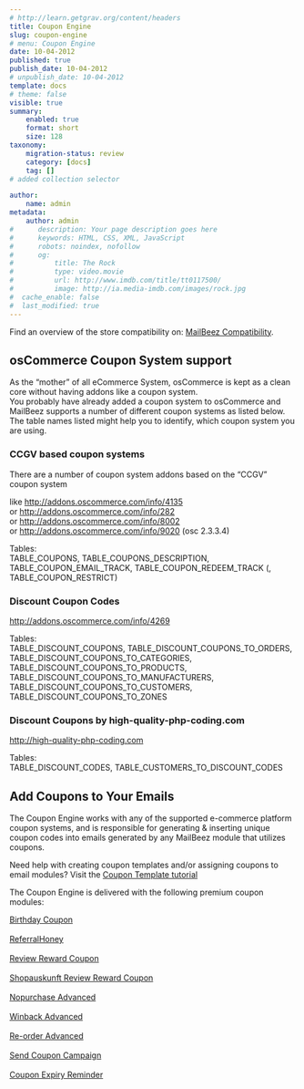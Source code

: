 ```yaml
---
# http://learn.getgrav.org/content/headers
title: Coupon Engine
slug: coupon-engine
# menu: Coupon Engine
date: 10-04-2012
published: true
publish_date: 10-04-2012
# unpublish_date: 10-04-2012
template: docs
# theme: false
visible: true
summary:
    enabled: true
    format: short
    size: 128
taxonomy:
    migration-status: review
    category: [docs]
    tag: []
# added collection selector

author:
    name: admin
metadata:
    author: admin
#      description: Your page description goes here
#      keywords: HTML, CSS, XML, JavaScript
#      robots: noindex, nofollow
#      og:
#          title: The Rock
#          type: video.movie
#          url: http://www.imdb.com/title/tt0117500/
#          image: http://ia.media-imdb.com/images/rock.jpg
#  cache_enable: false
#  last_modified: true
---
```


Find an overview of the store compatibility on: [MailBeez Compatibility](http://www.mailbeez.com/documentation/compatibility/).

## osCommerce Coupon System support

As the “mother” of all eCommerce System, osCommerce is kept as a clean core without having addons like a coupon system.  
 You probably have already added a coupon system to osCommerce and MailBeez supports a number of different coupon systems as listed below. The table names listed might help you to identify, which coupon system you are using.

### CCGV based coupon systems

There are a number of coupon system addons based on the “CCGV” coupon system

like http://addons.oscommerce.com/info/4135  
 or http://addons.oscommerce.com/info/282  
 or http://addons.oscommerce.com/info/8002  
 or http://addons.oscommerce.com/info/9020 (osc 2.3.3.4)

Tables:  
 TABLE\_COUPONS, TABLE\_COUPONS\_DESCRIPTION, TABLE\_COUPON\_EMAIL\_TRACK, TABLE\_COUPON\_REDEEM\_TRACK (, TABLE\_COUPON\_RESTRICT)

### Discount Coupon Codes

http://addons.oscommerce.com/info/4269

Tables:  
 TABLE\_DISCOUNT\_COUPONS, TABLE\_DISCOUNT\_COUPONS\_TO\_ORDERS, TABLE\_DISCOUNT\_COUPONS\_TO\_CATEGORIES, TABLE\_DISCOUNT\_COUPONS\_TO\_PRODUCTS, TABLE\_DISCOUNT\_COUPONS\_TO\_MANUFACTURERS, TABLE\_DISCOUNT\_COUPONS\_TO\_CUSTOMERS, TABLE\_DISCOUNT\_COUPONS\_TO\_ZONES

### Discount Coupons by high-quality-php-coding.com

http://high-quality-php-coding.com

Tables:  
 TABLE\_DISCOUNT\_CODES, TABLE\_CUSTOMERS\_TO\_DISCOUNT\_CODES

## Add Coupons to Your Emails

The Coupon Engine works with any of the supported e-commerce platform coupon systems, and is responsible for generating & inserting unique coupon codes into emails generated by any MailBeez module that utilizes coupons.

Need help with creating coupon templates and/or assigning coupons to email modules? Visit the [Coupon Template tutorial](http://www.mailbeez.com/documentation/tutorials/coupon-template-tutorial/)

The Coupon Engine is delivered with the following premium coupon modules:

[Birthday Coupon  
](http://www.mailbeez.com/documentation/mailbeez/coupon_birthday/)  
[ReferralHoney  
](http://www.mailbeez.com/documentation/mailbeez/coupon_referral_honey/)  
[Review Reward Coupon  
](http://www.mailbeez.com/documentation/mailbeez/coupon_review/)  
[Shopauskunft Review Reward Coupon  
](http://www.mailbeez.com/documentation/mailbeez/coupon_review_shopauskunft/)  
[Nopurchase Advanced  
](http://www.mailbeez.com/documentation/mailbeez/nopurchase_advanced/)  
[Winback Advanced  
](http://www.mailbeez.com/documentation/mailbeez/winback_advanced/)  
[Re-order Advanced  
](http://www.mailbeez.com/documentation/mailbeez/reorder_advanced/)  
[Send Coupon Campaign  
](http://www.mailbeez.com/documentation/mailbeez/coupon_campaign/)  
[Coupon Expiry Reminder  
](http://www.mailbeez.com/documentation/mailbeez/coupon_expire/)
